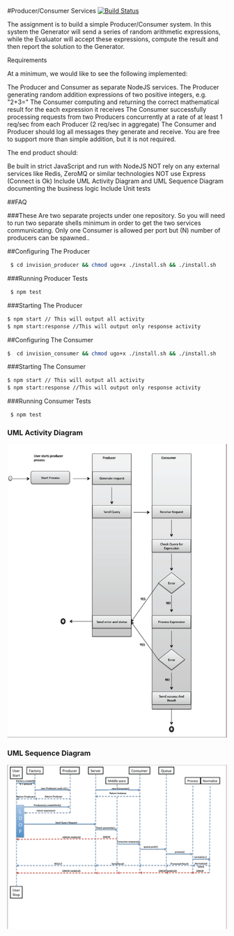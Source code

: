 #Producer/Consumer Services      [![Build Status](https://travis-ci.org/ecasilla/invision.svg?branch=master)](https://travis-ci.org/ecasilla/invision)

The assignment is to build a simple Producer/Consumer system. In this system the Generator will send a series of random arithmetic expressions, while the Evaluator will accept these expressions, compute the result and then report the solution to the Generator.

Requirements

At a minimum, we would like to see the following implemented:

The Producer and Consumer as separate NodeJS services.
The Producer generating random addition expressions of two positive integers, e.g. "2+3="
The Consumer computing and returning the correct mathematical result for the each expression it receives
The Consumer successfully processing requests from two Producers concurrently at a rate of at least 1 req/sec from each Producer (2 req/sec in aggregate)
The Consumer and Producer should log all messages they generate and receive.
You are free to support more than simple addition, but it is not required.

The end product should:

Be built in strict JavaScript and run with NodeJS
NOT rely on any external services like Redis, ZeroMQ or similar technologies
NOT use Express (Connect is Ok)
Include UML Activity Diagram and UML Sequence Diagram documenting the business logic
Include Unit tests


##FAQ

###These Are two separate projects under one repository. So you will need to run two separate shells minimum in order to get the two services communicating. Only one Consumer is allowed per port but (N) number of producers can be spawned..


##Configuring The Producer
```bash
 $ cd invision_producer && chmod ugo+x ./install.sh && ./install.sh
```
###Running Producer Tests
```bash
 $ npm test
```
###Starting The Producer

```bash
$ npm start // This will output all activity
$ npm start:response //This will output only response activity
```
##Configuring The Consumer
```bash
$  cd invision_consumer && chmod ugo+x ./install.sh && ./install.sh
```
###Starting The Consumer

```bash
$ npm start // This will output all activity
$ npm start:response //This will output only response activity
```

###Running Consumer Tests
```bash
 $ npm test
```



### UML Activity Diagram
![UML Activity Diagram](https://github.com/ecasilla/invision/blob/master/assets/Activity_Diagram.png?raw=true)



### UML Sequence Diagram
![UML Sequence Diagram](https://github.com/ecasilla/invision/blob/master/assets/Sequence_Diagram.png?raw=true)
